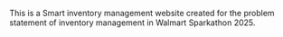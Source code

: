 This is a Smart inventory management website created for the problem statement of inventory management in Walmart Sparkathon 2025.
